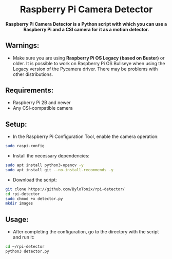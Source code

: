 <h1 align="center">Raspberry Pi Camera Detector</h1>
<h4 align="center">Raspberry Pi Camera Detector is a Python script with which you can use a Raspberry Pi and a CSI camera for it as a motion detector.</h4>

## Warnings:
- Make sure you are using **Raspberry Pi OS Legacy (based on Buster)** or older. It is possible to work on Raspberry Pi OS Bullseye when using the Legacy version of the Pycamera driver. There may be problems with other distributions.

## Requirements:
- Raspberry Pi 2B and newer
- Any CSI-compatible camera

## Setup:
- In the Raspberry Pi Configuration Tool, enable the camera operation:

```sh
sudo raspi-config
```

- Install the necessary dependencies:
```sh
sudo apt install python3-opencv -y
sudo apt install git --no-install-recommends -y
```

- Download the script:
```sh
git clone https://github.com/ByloTonix/rpi-detector/
cd rpi-detector
sudo chmod +x detector.py
mkdir images
```

## Usage:
- After completing the configuration, go to the directory with the script and run it:
```sh
cd ~/rpi-detector
python3 detector.py
```
